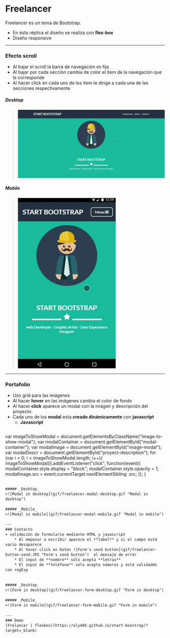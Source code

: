# Freelancer

Freelancer es un tema de Bootstrap.    
+ En ésta réplica el diseño se realiza con **flex-box**
+ Diseño responsive

---
### Efecto scroll
+ Al bajar el scroll la barra de navegación es fija
+ Al bajar por cada sección cambia de color el item de la navegación que le corresponde
+ Al hacer click en cada uno de los item te dirige a  cada una de las secciones respectivamente

##### _Desktop_
>![Scroll effect in desktop](gif/freelancer-scroll.gif "Scroll effect in desktop")

##### _Mobile_
>![Scroll effect in mobile](gif/freelancer-scroll-mobile.gif "Scroll effect in mobile")

----
### Portafolio
+ Uso grid para las imágenes
+ Al hacer **hover** en las imágenes cambia el color de fondo
+ Al hacer **click** aparece un modal con la imágen y descripción del proyecto
+ Cada uno de los **modal** esta **creado dinámicamente** con **javascript**
    * **Javascript**
> ```
var imageToShowModal = document.getElementsByClassName("image-to-show-modal");
var modalContainer = document.getElementById("modal-container");
var modalImage = document.getElementById("image-modal");
var modalDescr = document.getElementById("proyect-description");
for (var i = 0; i < imageToShowModal.length; i++){
    imageToShowModal[i].addEventListener("click", function(event){
        modalContainer.style.display = "block";
        modalContainer.style.opacity = 1;
        modalImage.src = event.currentTarget.nextElementSibling .src;
    });
}
```

##### _Desktop_
>![Modal in desktop](gif/freelancer-modal-desktop.gif "Modal in desktop")

##### _Mobile_
>![Modal in mobile](gif/freelancer-modal-mobile.gif "Modal in mobile")

---
### Contacto
+ validación de formulario mediante HTML y javascript
    * Al empezar a escribir aparece el **label** y si el campo está vacío desaparece
    * Al hacer click en botón ![Form's send button](gif/freelancer-button-send.JPG "Form's send button")  el mensaje de error
    * El input de **nombre** sólo acepta **letras**
    * El input de **teléfono** sólo acepta números y está validaddo con regExp
    

##### _Desktop_
>![Form in desktop](gif/freelancer-form-desktop.gif "Form in desktop")

##### _Mobile_
>![Form in mobile](gif/freelancer-form-mobile.gif "Form in mobile")    

---
### Demo
[Frelancer | flexbox](https://ely405.github.io/start-boostrap/?target=_blank)


